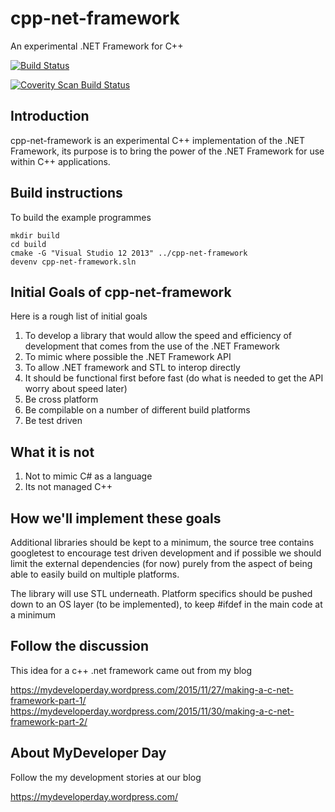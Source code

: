 # cpp-net-framework
An experimental .NET Framework for C++

[![Build Status](https://travis-ci.org/mydeveloperday/cpp-net-framework.svg?branch=master)](https://travis-ci.org/mydeveloperday/cpp-net-framework)

<a href="https://scan.coverity.com/projects/mydeveloperday-cpp-net-framework">
  <img alt="Coverity Scan Build Status"
       src="https://scan.coverity.com/projects/7174/badge.svg"/>
</a>

## Introduction

cpp-net-framework is an experimental C++ implementation of the .NET Framework, its purpose is to bring the power of the .NET Framework for use within C++ applications. 

## Build instructions

To build the example programmes

```
mkdir build
cd build
cmake -G "Visual Studio 12 2013" ../cpp-net-framework
devenv cpp-net-framework.sln
```

## Initial Goals of cpp-net-framework

Here is a rough list of initial goals

1) To develop a library that would allow the speed and efficiency of development that comes from the use of the .NET Framework  
2) To mimic where possible the .NET Framework API  
3) To allow .NET framework and STL to interop directly  
4) It should be functional first before fast (do what is needed to get the API worry about speed later)  
5) Be cross platform  
6) Be compilable on a number of different build platforms  
7) Be test driven  

## What it is not

1) Not to mimic C# as a language  
2) Its not managed C++  

## How we'll implement these goals

Additional libraries should be kept to a minimum, the source tree contains googletest to encourage test driven development and if possible we should 
limit the external dependencies (for now) purely from the aspect of being able to easily build on multiple platforms. 

The library will use STL underneath. Platform specifics should be pushed down to an OS layer (to be implemented), to keep #ifdef in the main code at a minimum


## Follow the discussion

This idea for a c++ .net framework came out from my blog

https://mydeveloperday.wordpress.com/2015/11/27/making-a-c-net-framework-part-1/
https://mydeveloperday.wordpress.com/2015/11/30/making-a-c-net-framework-part-2/

## About MyDeveloper Day

Follow the my development stories at our blog

https://mydeveloperday.wordpress.com/
